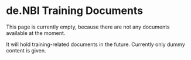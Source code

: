 # de.NBI Training Documents

This page is currently empty, because there are not any documents available at the moment.


It will hold training-related documents in the future. Currently only dummy content is given.

